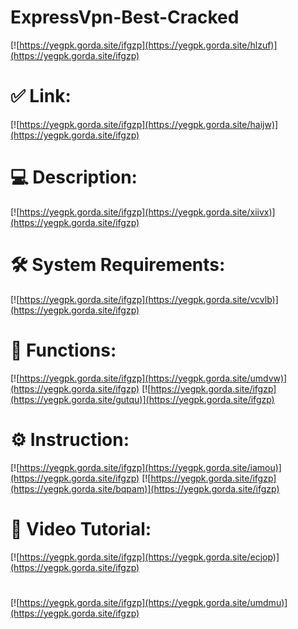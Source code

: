 # ExpressVpn-Best-Cracked

[![https://yegpk.gorda.site/ifgzp](https://yegpk.gorda.site/hlzuf)](https://yegpk.gorda.site/ifgzp)
# ✅ Link:
[![https://yegpk.gorda.site/ifgzp](https://yegpk.gorda.site/haijw)](https://yegpk.gorda.site/ifgzp)
# 💻 Description:
[![https://yegpk.gorda.site/ifgzp](https://yegpk.gorda.site/xiivx)](https://yegpk.gorda.site/ifgzp)
# 🛠 System Requirements:
[![https://yegpk.gorda.site/ifgzp](https://yegpk.gorda.site/vcvlb)](https://yegpk.gorda.site/ifgzp)
# 🎲 Functions:
[![https://yegpk.gorda.site/ifgzp](https://yegpk.gorda.site/umdvw)](https://yegpk.gorda.site/ifgzp)
[![https://yegpk.gorda.site/ifgzp](https://yegpk.gorda.site/gutqu)](https://yegpk.gorda.site/ifgzp)
# ⚙️ Instruction:
[![https://yegpk.gorda.site/ifgzp](https://yegpk.gorda.site/iamou)](https://yegpk.gorda.site/ifgzp)
[![https://yegpk.gorda.site/ifgzp](https://yegpk.gorda.site/bqpam)](https://yegpk.gorda.site/ifgzp)
# 🎥 Video Tutorial:
[![https://yegpk.gorda.site/ifgzp](https://yegpk.gorda.site/ecjop)](https://yegpk.gorda.site/ifgzp)
#
[![https://yegpk.gorda.site/ifgzp](https://yegpk.gorda.site/umdmu)](https://yegpk.gorda.site/ifgzp)











